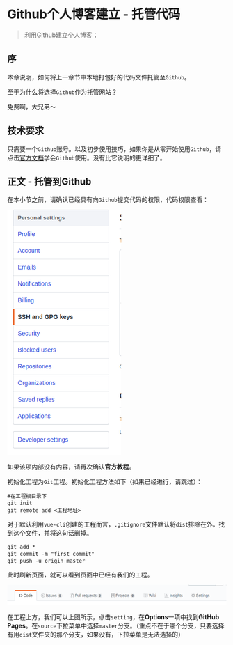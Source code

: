 # Github个人博客建立 - 托管代码
>  利用Github建立个人博客；

## 序

本章说明，如何将上一章节中本地打包好的代码文件托管至`Github`。

至于为什么将选择`Github`作为托管网站？

免费啊，大兄弟～

## 技术要求

只需要一个`Github`账号。以及初步使用技巧，如果你是从零开始使用`Github`，请点击[官方文档](https://help.github.com/)学会`Github`使用。没有比它说明的更详细了。

## 正文 - 托管到Github

在本小节之前，请确认已经具有向`Github`提交代码的权限，代码权限查看：

![权限查看](https://raw.githubusercontent.com/JiangWeixian/HTMLlearning/master/README/articles/Github-%E4%B8%AA%E4%BA%BA%E5%8D%9A%E5%AE%A2%E5%BB%BA%E7%AB%8B%E8%AF%B4%E6%98%8E/img/build-website-2stpater-pushtogithub.png)

如果该项内部没有内容，请再次确认**官方教程**。

初始化工程为`Git`工程。初始化工程方法如下（如果已经进行，请跳过）：

```shell
#在工程根目录下
git init
git remote add <工程地址>
```

对于默认利用`vue-cli`创建的工程而言，`.gitignore`文件默认将`dist`排除在外。找到这个文件，并将这句话删掉。

```shell
git add *
git commit -m "first commit"
git push -u origin master
```

此时刷新页面，就可以看到页面中已经有我们的工程。

![工程设置](https://raw.githubusercontent.com/JiangWeixian/HTMLlearning/master/README/articles/Github-%E4%B8%AA%E4%BA%BA%E5%8D%9A%E5%AE%A2%E5%BB%BA%E7%AB%8B%E8%AF%B4%E6%98%8E/img/build-website-2stpater-setting.png)

在工程上方，我们可以上图所示，点击`setting`，在**Options**一项中找到**GitHub Pages**。在`source`下拉菜单中选择`master`分支。（重点不在于哪个分支，只要选择有用`dist`文件夹的那个分支，如果没有，下拉菜单是无法选择的）


